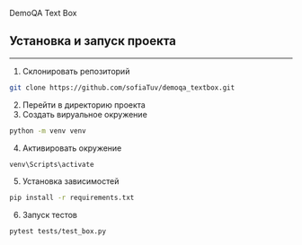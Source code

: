 DemoQA Text Box
## Установка и запуск проекта
----
1. Склонировать репозиторий

```bash
git clone https://github.com/sofiaTuv/demoqa_textbox.git
```

2. Перейти в директорию проекта
3. Создать вируальное окружение

```bash
python -m venv venv
```

4. Активировать окружение
```bash
venv\Scripts\activate
```

5. Установка зависимостей
```bash
pip install -r requirements.txt
```

6. Запуск тестов
```bash
pytest tests/test_box.py
```
